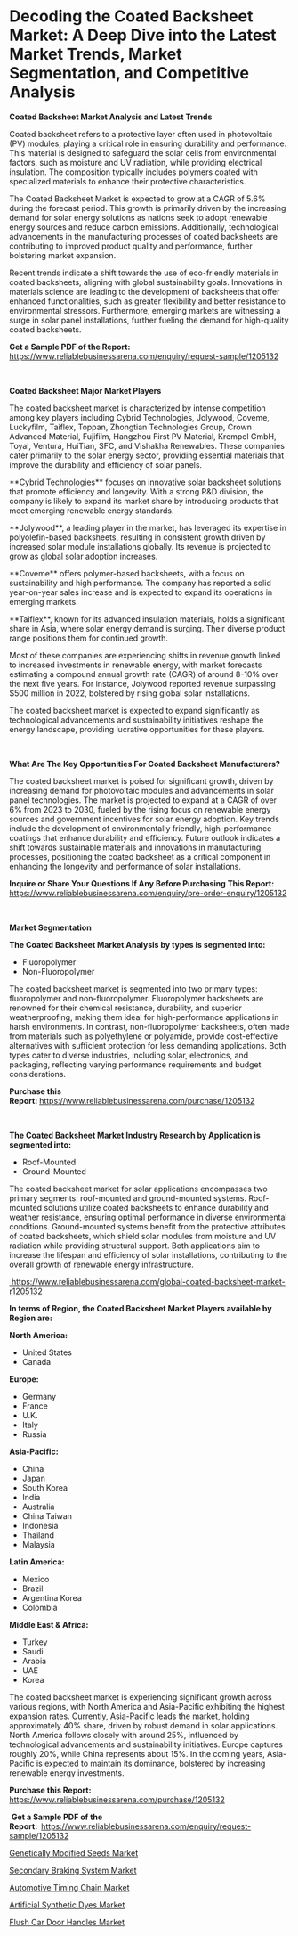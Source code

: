 <p><h1>Decoding the Coated Backsheet Market: A Deep Dive into the Latest Market Trends, Market Segmentation, and Competitive Analysis</h1></p><p><strong>Coated Backsheet Market Analysis and Latest Trends</strong></p>
<p><p>Coated backsheet refers to a protective layer often used in photovoltaic (PV) modules, playing a critical role in ensuring durability and performance. This material is designed to safeguard the solar cells from environmental factors, such as moisture and UV radiation, while providing electrical insulation. The composition typically includes polymers coated with specialized materials to enhance their protective characteristics.</p><p>The Coated Backsheet Market is expected to grow at a CAGR of 5.6% during the forecast period. This growth is primarily driven by the increasing demand for solar energy solutions as nations seek to adopt renewable energy sources and reduce carbon emissions. Additionally, technological advancements in the manufacturing processes of coated backsheets are contributing to improved product quality and performance, further bolstering market expansion. </p><p>Recent trends indicate a shift towards the use of eco-friendly materials in coated backsheets, aligning with global sustainability goals. Innovations in materials science are leading to the development of backsheets that offer enhanced functionalities, such as greater flexibility and better resistance to environmental stressors. Furthermore, emerging markets are witnessing a surge in solar panel installations, further fueling the demand for high-quality coated backsheets.</p></p>
<p><strong>Get a Sample PDF of the Report:&nbsp;</strong> <a href="https://www.reliablebusinessarena.com/enquiry/request-sample/1205132?utm_campaign=2194&utm_medium=2&utm_source=Github&utm_content=ia&utm_term=03022025&utm_id=coated-backsheet">https://www.reliablebusinessarena.com/enquiry/request-sample/1205132</a></p>
<p>&nbsp;</p>
<p><strong>Coated Backsheet Major Market Players</strong></p>
<p><p>The coated backsheet market is characterized by intense competition among key players including Cybrid Technologies, Jolywood, Coveme, Luckyfilm, Taiflex, Toppan, Zhongtian Technologies Group, Crown Advanced Material, Fujifilm, Hangzhou First PV Material, Krempel GmbH, Toyal, Ventura, HuiTian, SFC, and Vishakha Renewables. These companies cater primarily to the solar energy sector, providing essential materials that improve the durability and efficiency of solar panels.</p><p>**Cybrid Technologies** focuses on innovative solar backsheet solutions that promote efficiency and longevity. With a strong R&D division, the company is likely to expand its market share by introducing products that meet emerging renewable energy standards. </p><p>**Jolywood**, a leading player in the market, has leveraged its expertise in polyolefin-based backsheets, resulting in consistent growth driven by increased solar module installations globally. Its revenue is projected to grow as global solar adoption increases.</p><p>**Coveme** offers polymer-based backsheets, with a focus on sustainability and high performance. The company has reported a solid year-on-year sales increase and is expected to expand its operations in emerging markets.</p><p>**Taiflex**, known for its advanced insulation materials, holds a significant share in Asia, where solar energy demand is surging. Their diverse product range positions them for continued growth.</p><p>Most of these companies are experiencing shifts in revenue growth linked to increased investments in renewable energy, with market forecasts estimating a compound annual growth rate (CAGR) of around 8-10% over the next five years. For instance, Jolywood reported revenue surpassing $500 million in 2022, bolstered by rising global solar installations.</p><p>The coated backsheet market is expected to expand significantly as technological advancements and sustainability initiatives reshape the energy landscape, providing lucrative opportunities for these players.</p></p>
<p>&nbsp;</p>
<p><strong>What Are The Key Opportunities For Coated Backsheet Manufacturers?</strong></p>
<p><p>The coated backsheet market is poised for significant growth, driven by increasing demand for photovoltaic modules and advancements in solar panel technologies. The market is projected to expand at a CAGR of over 6% from 2023 to 2030, fueled by the rising focus on renewable energy sources and government incentives for solar energy adoption. Key trends include the development of environmentally friendly, high-performance coatings that enhance durability and efficiency. Future outlook indicates a shift towards sustainable materials and innovations in manufacturing processes, positioning the coated backsheet as a critical component in enhancing the longevity and performance of solar installations.</p></p>
<p><strong>Inquire or Share Your Questions If Any Before Purchasing This Report:</strong> <a href="https://www.reliablebusinessarena.com/enquiry/pre-order-enquiry/1205132?utm_campaign=2194&utm_medium=2&utm_source=Github&utm_content=ia&utm_term=03022025&utm_id=coated-backsheet">https://www.reliablebusinessarena.com/enquiry/pre-order-enquiry/1205132</a></p>
<p>&nbsp;</p>
<p><strong>Market Segmentation</strong></p>
<p><strong>The Coated Backsheet Market Analysis by types is segmented into:</strong></p>
<p><ul><li>Fluoropolymer</li><li>Non-Fluoropolymer</li></ul></p>
<p><p>The coated backsheet market is segmented into two primary types: fluoropolymer and non-fluoropolymer. Fluoropolymer backsheets are renowned for their chemical resistance, durability, and superior weatherproofing, making them ideal for high-performance applications in harsh environments. In contrast, non-fluoropolymer backsheets, often made from materials such as polyethylene or polyamide, provide cost-effective alternatives with sufficient protection for less demanding applications. Both types cater to diverse industries, including solar, electronics, and packaging, reflecting varying performance requirements and budget considerations.</p></p>
<p><strong>Purchase this Report:&nbsp;</strong><a href="https://www.reliablebusinessarena.com/purchase/1205132?utm_campaign=2194&utm_medium=2&utm_source=Github&utm_content=ia&utm_term=03022025&utm_id=coated-backsheet">https://www.reliablebusinessarena.com/purchase/1205132</a></p>
<p>&nbsp;</p>
<p><strong>The Coated Backsheet Market Industry Research by Application is segmented into:</strong></p>
<p><ul><li>Roof-Mounted</li><li>Ground-Mounted</li></ul></p>
<p><p>The coated backsheet market for solar applications encompasses two primary segments: roof-mounted and ground-mounted systems. Roof-mounted solutions utilize coated backsheets to enhance durability and weather resistance, ensuring optimal performance in diverse environmental conditions. Ground-mounted systems benefit from the protective attributes of coated backsheets, which shield solar modules from moisture and UV radiation while providing structural support. Both applications aim to increase the lifespan and efficiency of solar installations, contributing to the overall growth of renewable energy infrastructure.</p></p>
<p><a href="https://www.reliablebusinessarena.com/global-coated-backsheet-market-r1205132?utm_campaign=2194&utm_medium=2&utm_source=Github&utm_content=ia&utm_term=03022025&utm_id=coated-backsheet">&nbsp;https://www.reliablebusinessarena.com/global-coated-backsheet-market-r1205132</a></p>
<p><strong>In terms of Region, the Coated Backsheet Market Players available by Region are:</strong></p>
<p>
    <p> <strong> North America: </strong>
        <ul>
            <li>United States</li>
            <li>Canada</li>
        </ul>
        </p> 
    <p> <strong> Europe: </strong>
        <ul>
            <li>Germany</li>
            <li>France</li>
            <li>U.K.</li>
            <li>Italy</li>
            <li>Russia</li>
        </ul>
        </p> 
    <p> <strong> Asia-Pacific: </strong>
        <ul>
            <li>China</li>
            <li>Japan</li>
            <li>South Korea</li>
            <li>India</li>
            <li>Australia</li>
            <li>China Taiwan</li>
            <li>Indonesia</li>
            <li>Thailand</li>
            <li>Malaysia</li>
        </ul>
        </p> 
    <p> <strong> Latin America: </strong>
        <ul>
            <li>Mexico</li>
            <li>Brazil</li>
            <li>Argentina Korea</li>
            <li>Colombia</li>
        </ul>
        </p> 
    <p> <strong> Middle East & Africa: </strong>
        <ul>
            <li>Turkey</li>
            <li>Saudi</li>
            <li>Arabia</li>
            <li>UAE</li>
            <li>Korea</li>
        </ul>
    </p>
    </p>
<p><p>The coated backsheet market is experiencing significant growth across various regions, with North America and Asia-Pacific exhibiting the highest expansion rates. Currently, Asia-Pacific leads the market, holding approximately 40% share, driven by robust demand in solar applications. North America follows closely with around 25%, influenced by technological advancements and sustainability initiatives. Europe captures roughly 20%, while China represents about 15%. In the coming years, Asia-Pacific is expected to maintain its dominance, bolstered by increasing renewable energy investments.</p></p>
<p><strong>Purchase this Report: </strong><a href="https://www.reliablebusinessarena.com/purchase/1205132?utm_campaign=2194&utm_medium=2&utm_source=Github&utm_content=ia&utm_term=03022025&utm_id=coated-backsheet">https://www.reliablebusinessarena.com/purchase/1205132</a></p>
<p>&nbsp;<strong>Get a Sample PDF of the Report:&nbsp;&nbsp;</strong><a href="https://www.reliablebusinessarena.com/enquiry/request-sample/1205132?utm_campaign=2194&utm_medium=2&utm_source=Github&utm_content=ia&utm_term=03022025&utm_id=coated-backsheet">https://www.reliablebusinessarena.com/enquiry/request-sample/1205132</a></p>
<p><strong></strong></p>
<p><p><a href="https://www.linkedin.com/pulse/genetically-modified-seeds-industry-trends-report-analyzing-s4ijf?utm_campaign=2194&utm_medium=2&utm_source=Github&utm_content=ia&utm_term=03022025&utm_id=coated-backsheet">Genetically Modified Seeds Market</a></p><p><a href="https://www.linkedin.com/pulse/exploring-growth-opportunities-secondary-braking-system-market-mkk0e?utm_campaign=2194&utm_medium=2&utm_source=Github&utm_content=ia&utm_term=03022025&utm_id=coated-backsheet">Secondary Braking System Market</a></p><p><a href="https://www.linkedin.com/pulse/whats-driving-automotive-timing-chain-market-2025-2032-forecast-yi3re?utm_campaign=2194&utm_medium=2&utm_source=Github&utm_content=ia&utm_term=03022025&utm_id=coated-backsheet">Automotive Timing Chain Market</a></p><p><a href="https://github.com/gukenneth26571/Market-Research-Report-List-1/blob/main/artificial-synthetic-dyes-market.md?utm_campaign=2194&utm_medium=2&utm_source=Github&utm_content=ia&utm_term=03022025&utm_id=coated-backsheet">Artificial Synthetic Dyes Market</a></p><p><a href="https://www.linkedin.com/pulse/flush-car-door-handles-market-matrix-applications-types-cagr-xwmbe?utm_campaign=2194&utm_medium=2&utm_source=Github&utm_content=ia&utm_term=03022025&utm_id=coated-backsheet">Flush Car Door Handles Market</a></p></p>